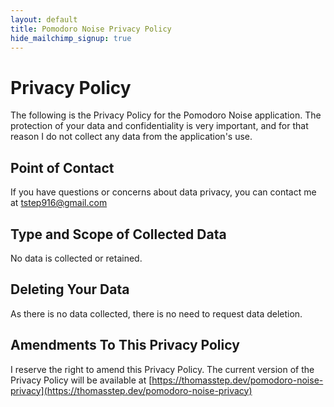 ```yaml
---
layout: default
title: Pomodoro Noise Privacy Policy
hide_mailchimp_signup: true
---
```


# Privacy Policy

The following is the Privacy Policy for the Pomodoro Noise application. The protection of your data and confidentiality is very important, and for that reason I do not collect any data from the application's use.

## Point of Contact

If you have questions or concerns about data privacy, you can contact me at tstep916@gmail.com

## Type and Scope of Collected Data

No data is collected or retained.

## Deleting Your Data

As there is no data collected, there is no need to request data deletion.

## Amendments To This Privacy Policy

I reserve the right to amend this Privacy Policy. The current version of the Privacy Policy will be available at [https://thomasstep.dev/pomodoro-noise-privacy](https://thomasstep.dev/pomodoro-noise-privacy)
